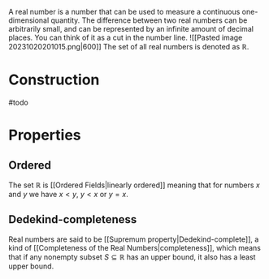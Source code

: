 A real number is a number that can be used to measure a continuous one-dimensional quantity. The difference between two real numbers can be arbitrarily small, and can be represented by an infinite amount of decimal places. You can think of it as a cut in the number line.
![[Pasted image 20231020201015.png|600]]
The set of all real numbers is denoted as $\mathbb{R}$.
# Construction
#todo

# Properties
## Ordered
The set $\mathbb{R}$ is [[Ordered Fields|linearly ordered]] meaning that for numbers $x$ and $y$ we have $x<y, \ y<x \ \text{or} \ y=x$.

## Dedekind-completeness
Real numbers are said to be [[Supremum property|Dedekind-complete]], a kind of [[Completeness of the Real Numbers|completeness]], which means that if any nonempty subset $S \subseteq \mathbb{R}$ has an upper bound, it also has a least upper bound.
